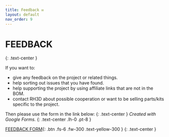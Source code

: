 ```yaml
---
title: Feedback ✉️
layout: default
nav_order: 9
---
```

# FEEDBACK
{: .text-center }

If you want to:
- give any feedback on the project or related things.
- help sorting out issues that you have found.
- help supporting the project by using affiliate links that are not in the BOM.
- contact RH3D about possible cooperation or want to be selling parts/kits specific to the project.

Then please use the form in the link below:
{: .text-center }
*Created with Google Forms.*
{: .text-center .lh-0 .pt-8 }

[FEEDBACK FORM]{: .btn .fs-6 .fw-300 .text-yellow-300 }
{: .text-center }

[FEEDBACK FORM]: https://forms.gle/o5UT37fGMugg6jLb9
